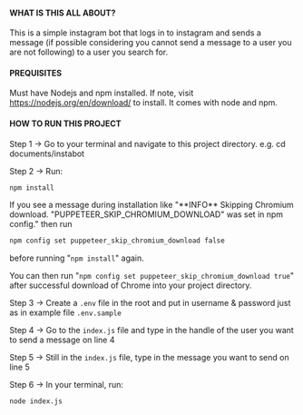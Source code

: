 #### WHAT IS THIS ALL ABOUT?
This is a simple instagram bot that logs in to instagram and sends a message (if possible considering you cannot send a message to a user you are not following) to a user you search for.

#### PREQUISITES
Must have Nodejs and npm installed. If note, visit https://nodejs.org/en/download/ to install. It comes with node and npm.

#### HOW TO RUN THIS PROJECT
Step 1 -> Go to your terminal and navigate to this project directory. e.g. cd documents/instabot

Step 2 -> Run: 
```bash
npm install
```

If you see a message during installation like "\*\*INFO** Skipping Chromium download. "PUPPETEER_SKIP_CHROMIUM_DOWNLOAD" was set in npm config." then run

```bash
npm config set puppeteer_skip_chromium_download false
```
before running "`npm install`" again.

You can then run "`npm config set puppeteer_skip_chromium_download true`" after successful download of Chrome into your project directory.

Step 3 -> Create a `.env` file in the root and put in username & password just as in example file `.env.sample`

Step 4 -> Go to the `index.js` file and type in the handle of the user you want to send a message on line 4

Step 5 -> Still in the `index.js` file, type in the message you want to send on line 5

Step 6 -> In your terminal, run:
```bash
node index.js
